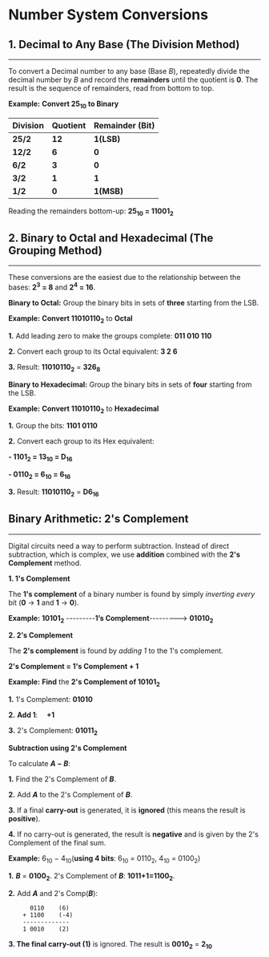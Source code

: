 # Number System Conversions

## 1. Decimal to Any Base (The Division Method)
---

To convert a Decimal number to any base (Base _B_), repeatedly divide the decimal number by _B_ and record the **remainders** until the quotient is **0**. The result is the sequence of remainders, read from bottom to top.

**Example:** **Convert 25<sub>10</sub> to Binary**

| **Division** | **Quotient** | **Remainder (Bit)** |
| :---- | :------ | :---- |
|**25/2**| **12** | **1(LSB)** |
|**12/2**| **6** | **0** |
|**6/2**| **3** | **0** |
|**3/2**| **1** | **1** |
|**1/2**| **0** | **1(MSB)** |
Reading the remainders bottom-up: **25<sub>10</sub> = 11001<sub>2</sub>**


## 2. Binary to Octal and Hexadecimal (The Grouping Method)
---

These conversions are the easiest due to the relationship between the bases: **2<sup>3</sup> = 8** and **2<sup>4</sup> = 16**.

**Binary to Octal:** Group the binary bits in sets of **three** starting from the LSB.

**Example:** **Convert 11010110<sub>2</sub>** to **Octal**

**1.** Add leading zero to make the groups complete: **011 010 110**

**2.** Convert each group to its Octal equivalent: **3 2 6**

**3.** Result: **11010110<sub>2</sub>** = **326<sub>8</sub>** 

**Binary to Hexadecimal:** Group the binary bits in sets of **four** starting from the LSB.

**Example:** **Convert 11010110<sub>2</sub>** to **Hexadecimal**

**1.** Group the bits: **1101 0110**

**2.** Convert each group to its Hex equivalent: 

**- 1101<sub>2</sub> = 13<sub>10</sub> = D<sub>16</sub>**

**- 0110<sub>2</sub> = 6<sub>10</sub> = 6<sub>16</sub>**

**3.** Result: **11010110<sub>2</sub>** = **D6<sub>16</sub>**
​
  

## Binary Arithmetic: 2's Complement
---

Digital circuits need a way to perform subtraction. Instead of direct subtraction, which is complex, we use **addition** combined with the **2's Complement** method.

**1. 1's Complement**

The **1's complement** of a binary number is found by simply *inverting every* bit (**0** -> **1** and **1** -> **0**).

**Example:** **10101<sub>2</sub>** ---------**1’s Complement**---------> **01010<sub>2</sub>**


**2. 2's Complement**

The **2's complement** is found by *adding 1* to the 1's complement.

**2's Complement = 1's Complement + 1**

**Example:** **Find** the **2's Complement of 10101<sub>2</sub>**

**1.** 1's Complement: **01010**

**2.** **Add 1**:  &emsp;**+1**

**3.** 2's Complement: **01011<sub>2</sub>**

**Subtraction using 2's Complement**

To calculate **_A_ − _B_**:

**1.** Find the 2's Complement of **_B_**.

**2.** Add **_A_** to the 2's Complement of **_B_**.

**3.** If a final **carry-out** is generated, it is **ignored** (this means the result is **positive**).

**4.** If no carry-out is generated, the result is **negative** and is given by the 2's Complement of the final sum.

**Example:** 6<sub>10</sub> − 4<sub>10​</sub>(**using 4 bits**: 6<sub>10</sub> = 0110<sub>2</sub>, 4<sub>10</sub> = 0100<sub>2</sub>)

**1.** **_B_** = **0100<sub>2</sub>**. 2's Complement of **_B_**: **1011+1=1100<sub>2</sub>**.

**2.** Add **_A_** and 2's Comp(**_B_**):

          0110    (6)
        + 1100    (-4)
        -------------
        1 0010    (2)


**3. The final carry-out (1)** is ignored. The result is **0010<sub>2</sub>** = **2<sub>10</sub>**

